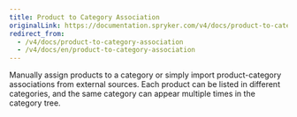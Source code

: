 ```yaml
---
title: Product to Category Association
originalLink: https://documentation.spryker.com/v4/docs/product-to-category-association
redirect_from:
  - /v4/docs/product-to-category-association
  - /v4/docs/en/product-to-category-association
---
```


Manually assign products to a category or simply import product-category associations from external sources. Each product can be listed in different categories, and the same category can appear multiple times in the category tree. 

